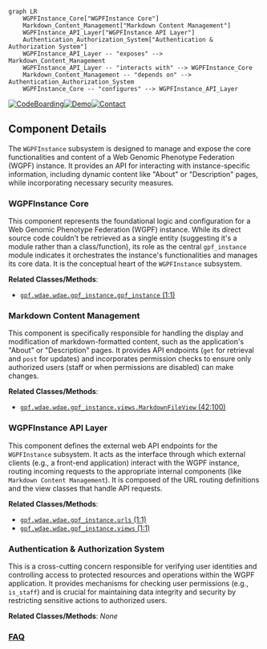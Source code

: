 ```mermaid
graph LR
    WGPFInstance_Core["WGPFInstance Core"]
    Markdown_Content_Management["Markdown Content Management"]
    WGPFInstance_API_Layer["WGPFInstance API Layer"]
    Authentication_Authorization_System["Authentication & Authorization System"]
    WGPFInstance_API_Layer -- "exposes" --> Markdown_Content_Management
    WGPFInstance_API_Layer -- "interacts with" --> WGPFInstance_Core
    Markdown_Content_Management -- "depends on" --> Authentication_Authorization_System
    WGPFInstance_Core -- "configures" --> WGPFInstance_API_Layer
```
[![CodeBoarding](https://img.shields.io/badge/Generated%20by-CodeBoarding-9cf?style=flat-square)](https://github.com/CodeBoarding/GeneratedOnBoardings)[![Demo](https://img.shields.io/badge/Try%20our-Demo-blue?style=flat-square)](https://www.codeboarding.org/demo)[![Contact](https://img.shields.io/badge/Contact%20us%20-%20contact@codeboarding.org-lightgrey?style=flat-square)](mailto:contact@codeboarding.org)

## Component Details

The `WGPFInstance` subsystem is designed to manage and expose the core functionalities and content of a Web Genomic Phenotype Federation (WGPF) instance. It provides an API for interacting with instance-specific information, including dynamic content like "About" or "Description" pages, while incorporating necessary security measures.

### WGPFInstance Core
This component represents the foundational logic and configuration for a Web Genomic Phenotype Federation (WGPF) instance. While its direct source code couldn't be retrieved as a single entity (suggesting it's a module rather than a class/function), its role as the central `gpf_instance` module indicates it orchestrates the instance's functionalities and manages its core data. It is the conceptual heart of the `WGPFInstance` subsystem.


**Related Classes/Methods**:

- <a href="https://github.com/iossifovlab/gpf/blob/master/wdae/wdae/gpf_instance/gpf_instance.py#L1-L1" target="_blank" rel="noopener noreferrer">`gpf.wdae.wdae.gpf_instance.gpf_instance` (1:1)</a>


### Markdown Content Management
This component is specifically responsible for handling the display and modification of markdown-formatted content, such as the application's "About" or "Description" pages. It provides API endpoints (`get` for retrieval and `post` for updates) and incorporates permission checks to ensure only authorized users (staff or when permissions are disabled) can make changes.


**Related Classes/Methods**:

- <a href="https://github.com/iossifovlab/gpf/blob/master/wdae/wdae/gpf_instance/views.py#L42-L100" target="_blank" rel="noopener noreferrer">`gpf.wdae.wdae.gpf_instance.views.MarkdownFileView` (42:100)</a>


### WGPFInstance API Layer
This component defines the external web API endpoints for the `WGPFInstance` subsystem. It acts as the interface through which external clients (e.g., a front-end application) interact with the WGPF instance, routing incoming requests to the appropriate internal components (like `Markdown Content Management`). It is composed of the URL routing definitions and the view classes that handle API requests.


**Related Classes/Methods**:

- <a href="https://github.com/iossifovlab/gpf/blob/master/wdae/wdae/gpf_instance/urls.py#L1-L1" target="_blank" rel="noopener noreferrer">`gpf.wdae.wdae.gpf_instance.urls` (1:1)</a>
- <a href="https://github.com/iossifovlab/gpf/blob/master/wdae/wdae/gpf_instance/views.py#L1-L1" target="_blank" rel="noopener noreferrer">`gpf.wdae.wdae.gpf_instance.views` (1:1)</a>


### Authentication & Authorization System
This is a cross-cutting concern responsible for verifying user identities and controlling access to protected resources and operations within the WGPF application. It provides mechanisms for checking user permissions (e.g., `is_staff`) and is crucial for maintaining data integrity and security by restricting sensitive actions to authorized users.


**Related Classes/Methods**: _None_



### [FAQ](https://github.com/CodeBoarding/GeneratedOnBoardings/tree/main?tab=readme-ov-file#faq)